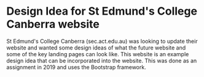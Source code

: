 # Design Idea for St Edmund's College Canberra website
St Edmund's College Canberra (sec.act.edu.au) was looking to update their website and wanted some design ideas of what the future website and some of the key landing pages can look like. This website is an example design idea that can be incorporated into the website.  This was done as an assignment in 2019 and uses the Bootstrap framework.
